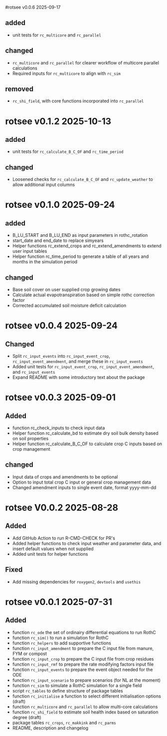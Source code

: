 #rotsee v0.0.6 2025-09-17
## added
* unit tests for `rc_multicore` and `rc_parallel`

## changed
* `rc_multicore` and `rc_parallel` for clearer workflow of multicore parallel calculations
* Required inputs for `rc_multicore` to align with `rc_sim`

## removed
* `rc_shi_field`, with core functions incorporated into `rc_parallel`

# rotsee v0.1.2 2025-10-13
## added
* unit tests for `rc_calculate_B_C_OF` and `rc_time_period`

## changed
* Loosened checks for `rc_calculate_B_C_OF` and `rc_update_weather` to allow additional input columns

# rotsee v0.1.0 2025-09-24
## added
* B_LU_START and B_LU_END as input parameters in rothc_rotation
* start_date and end_date to replace simyears
* Helper functions rc_extend_crops and rc_extend_amendments to extend user input tables
* Helper function rc_time_period to generate a table of all years and months in the simulation period

## changed
* Base soil cover on user supplied crop growing dates
* Calculate actual evapotranspiration based on simple rothc correction factor
* Corrected accumulated soil moisture deficit calculation

# rotsee v0.0.4 2025-09-24
## Changed
* Split `rc_input_events` into `rc_input_event_crop`, `rc_input_event_amendment`, and merge these in `rc_input_events`
* Added unit tests for `rc_input_event_crop`, `rc_input_event_amendment`, and `rc_input_events`
* Expand README with some introductory text about the package
  
# rotsee v0.0.3 2025-09-01
## Added
* function rc_check_inputs to check input data
* Helper function rc_calculate_bd to estimate dry soil bulk density based on soil properties
* Helper function rc_calculate_B_C_OF to calculate crop C inputs based on crop management

## changed
* Input data of crops and amendments to be optional
* Option to input total crop C input or general crop management data
* Changed amendment inputs to single event date, format yyyy-mm-dd

# rotsee V0.0.2 2025-08-28

## Added
* Add GitHub Action to run R-CMD-CHECK for PR's
* Added helper functions to check input weather and parameter data, and insert default values when not supplied
* Added unit tests for helper functions

## Fixed
* Add missing dependencies for `roxygen2`, `devtools` and `usethis`

# rotsee v0.0.1 2025-07-31

## Added
* function `rc_ode` the set of ordinairy differential equations to run RothC
* function `rc_sim()` to run a simulation for RothC
* function `rc_helpers` to add supportive functions
* function `rc_input_amendment` to prepare the C input file from manure, FYM or compost
* function `rc_input_crop` to prepare the C input file from crop residues
* function `rc_input_rmf` to prepare the rate modifying factors input file
* function `rc_input_events` to prepare the event object needed for the ODE
* function `rc_input_scenario` to prepare scenarios (for NL at the moment)
* function `rc_sim` to simulate a RothC simulation for a single field
* script `rc_tables` to define structure of package tables
* function `rc_initialise` a function to select different initialisation options (draft)
* function `rc_multicore` and `rc_parallel` to allow multi-core calculations
* function `rc_shi_field` to estimate soil health index based on saturation degree (draft)
* package tables `rc_crops`, `rc_makkink` and `rc_parms`
* README, description and changelog
